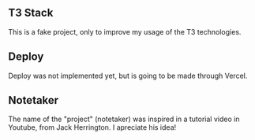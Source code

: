 ## T3 Stack

This is a fake project, only to improve my usage of the T3 technologies.

## Deploy

Deploy was not implemented yet, but is going to be made through Vercel.

## Notetaker

The name of the "project" (notetaker) was inspired in a tutorial video in Youtube, from Jack Herrington. I apreciate his idea!